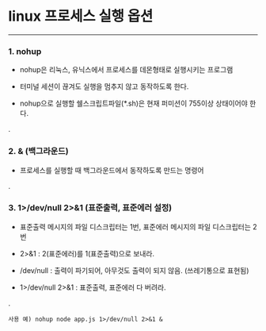 # linux 프로세스 실행 옵션
 
***

### 1. nohup

 - nohup은 리눅스, 유닉스에서 프로세스를 데몬형태로 실행시키는 프로그램
 
 - 터미널 세션이 끊겨도 실행을 멈추지 않고 동작하도록 한다.
 
 - nohup으로 실행할 쉘스크립트파일(*.sh)은 현재 퍼미션이 755이상 상태이어야 한다. 

.

### 2. & (백그라운드)

 - 프로세스를 실행할 때 백그라운드에서 동작하도록 만드는 명령어
 
.

### 3. 1>/dev/null 2>&1 (표준출력, 표준에러 설정)
 
 - 표준출력 메시지의 파일 디스크립터는 1번, 표준에러 메시지의 파일 디스크립터는 2번
 
 - 2>&1 : 2(표준에러)를 1(표준출력)으로 보내라.
 
 - /dev/null : 출력이 파기되어, 아무것도 출력이 되지 않음. (쓰레기통으로 표현됨)
 
 - 1>/dev/null 2>&1 : 표준출력, 표준에러 다 버려라.
 
.

    사용 예) nohup node app.js 1>/dev/null 2>&1 & 
 
